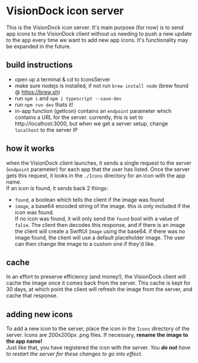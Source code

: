 # VisionDock icon server
This is the VisionDock icon server. It's main purpose (for now) is to send app icons to the VisionDock client without us needing to push a new update to the app every time we want to add new app icons. It's functionality may be expanded in the future.<br/>
## build instructions
- open up a terminal & cd to IconsServer
- make sure nodejs is installed, if not run `brew install node` (brew found @ https://brew.sh)
- run `npm i` and `npm i typescript --save-dev`
- run `npm run dev`
thats it!
- in-app function (getIcon) contains an `endpoint` parameter which contains a URL for the server. currently, this is set to http://localhost:3000, but when we get a server setup, change `localhost` to the server IP
## how it works
when the VisionDock client launches, it sends a single request to the server (`endpoint` parameter) for each app that the user has listed. Once the server gets this request, it looks in the `./Icons` directory for an icon with the app name.<br/>
If an icon is found, it sends back 2 things:
- `found`, a boolean which tells the client if the image was found
- `image`, a base64 encoded string of the image. this is only included if the icon was found.<br/>
If no icon was found, it will only send the `found` bool with a value of `false`.
The client then decodes this response, and if there is an image the client will create a SwiftUI `Image` using the base64. if there was no image found, the client will use a default placeholder image. The user can then change the image to a custom one if they'd like.
## cache
In an effort to preserve efficiency (and money!), the VisionDock client will cache the image once it comes back from the server. This cache is kept for 30 days, at which point the client will refresh the image from the server, and cache that response.
## adding new icons
To add a new icon to the server, place the icon in the `Icons` directory of the server. Icons are 200x200px .png files. If necessary, **rename the image to the app name!**<br/>
Just like that, you have registered the icon with the server. *You **do not** have to restart the server for these changes to go into effect.*
